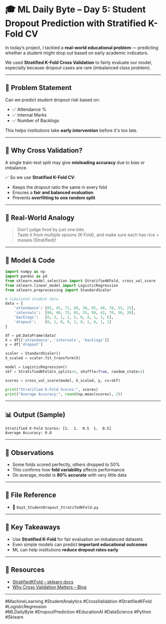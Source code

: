# 🎓 ML Daily Byte – Day 5: Student Dropout Prediction with Stratified K-Fold CV

In today’s project, I tackled a **real-world educational problem** — predicting whether a student might drop out based on early academic indicators.

We used **Stratified K-Fold Cross Validation** to fairly evaluate our model, especially because dropout cases are rare (imbalanced class problem).

---

## 🎯 Problem Statement

Can we predict student dropout risk based on:
- ✅ Attendance %
- ✅ Internal Marks
- ✅ Number of Backlogs

This helps institutions take **early intervention** before it's too late.

---

## 🔄 Why Cross Validation?

A single train-test split may give **misleading accuracy** due to bias or imbalance.

✅ So we use **Stratified K-Fold CV**:
- Keeps the dropout ratio the same in every fold
- Ensures a **fair and balanced evaluation**
- Prevents **overfitting to one random split**

---

## 🧠 Real-World Analogy

> Don’t judge food by just one bite.  
> Taste it from multiple spoons (K-Fold), and make sure each has rice + masala (Stratified)!

---

## 🧪 Model & Code

```python
import numpy as np
import pandas as pd
from sklearn.model_selection import StratifiedKFold, cross_val_score
from sklearn.linear_model import LogisticRegression
from sklearn.preprocessing import StandardScaler

# Simulated student data
data = {
    'attendance': [85, 45, 72, 60, 30, 95, 40, 78, 55, 25],
    'internals':  [80, 40, 75, 65, 35, 90, 42, 70, 50, 20],
    'backlogs':   [0, 3, 1, 2, 5, 0, 4, 1, 3, 6],
    'dropout':    [0, 1, 0, 0, 1, 0, 1, 0, 1, 1]
}

df = pd.DataFrame(data)
X = df[['attendance', 'internals', 'backlogs']]
y = df['dropout']

scaler = StandardScaler()
X_scaled = scaler.fit_transform(X)

model = LogisticRegression()
skf = StratifiedKFold(n_splits=5, shuffle=True, random_state=1)

scores = cross_val_score(model, X_scaled, y, cv=skf)

print("Stratified K-Fold Scores:", scores)
print("Average Accuracy:", round(np.mean(scores), 2))
```

---

## 📊 Output (Sample)

```
Stratified K-Fold Scores: [1.  1.  0.5  1.  0.5]
Average Accuracy: 0.8
```

---

## 📌 Observations

- Some folds scored perfectly, others dropped to 50%
- This confirms how **fold variability** affects performance
- On average, model is **80% accurate** with very little data

---

## 📂 File Reference

- 📁 `Day5_StudentDropout_StratifedKFold.py`

---

## 🚀 Key Takeaways

- Use **Stratified K-Fold** for fair evaluation on imbalanced datasets
- Even simple models can predict **important educational outcomes**
- ML can help institutions **reduce dropout rates early**

---

## 🔗 Resources

- [StratifiedKFold – sklearn docs](https://scikit-learn.org/stable/modules/generated/sklearn.model_selection.StratifiedKFold.html)
- [Why Cross Validation Matters – Blog](https://towardsdatascience.com/cross-validation-explained-evaluating-estimator-performance-e51e5430ff1e)

---

#MachineLearning #StudentAnalytics #CrossValidation #StratifiedKFold #LogisticRegression  
#MLDailyByte #DropoutPrediction #EducationAI #DataScience #Python #Sklearn
